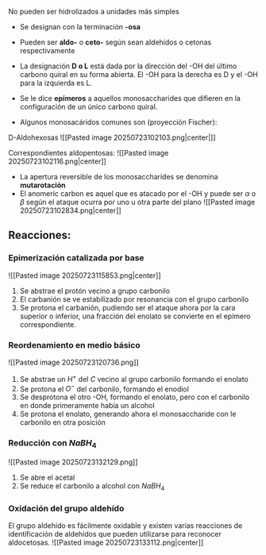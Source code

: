 No pueden ser hidrolizados a unidades más simples
- Se designan con la terminación **-osa**
- Pueden ser **aldo-** o **ceto-** según sean aldehídos o cetonas respectivamente
- La designación **D o L** está dada por la dirección del -OH del último carbono quiral en su forma abierta. El -OH para la derecha es D y el -OH para la izquierda es L. 
- Se le dice **epímeros** a aquellos monosaccharides que difieren en la configuración de un único carbono quiral. 

- Algunos monosacáridos comunes son (proyección Fischer):

D-Aldohexosas
![[Pasted image 20250723102103.png|center|]]

Correspondientes aldopentosas:
![[Pasted image 20250723102116.png|center]]

- La apertura reversible de los monosaccharides se denomina **mutarotación**
- El anomeric carbon es aquel que es atacado por el -OH y puede ser $\alpha$ o $\beta$ según el ataque ocurra por uno u otra parte del plano
![[Pasted image 20250723102834.png|center]]

## Reacciones:

### Epimerización catalizada por base
![[Pasted image 20250723115853.png|center]]
1) Se abstrae el protón vecino a grupo carbonilo
2)  El carbanión se ve estabilizado por resonancia con el grupo carbonilo
3) Se protona el carbanión, pudiendo ser el ataque ahora por la cara superior o inferior, una fracción del enolato se convierte en el epímero correspondiente.
### Reordenamiento en medio básico
![[Pasted image 20250723120736.png]]
1) Se abstrae un $H^+$ del $C$ vecino al grupo carbonilo formando el enolato
2) Se protona el $O^-$ del carbonilo, formando el enodiol
3) Se desprotona el otro -OH, formando el enolato, pero con el carbonilo en donde primeramente había un alcohol
4) Se protona el enolato, generando ahora el monosaccharide con le carbonilo en otra posición
### Reducción con $NaBH_{4}$
![[Pasted image 20250723132129.png]]
1) Se abre el acetal
2) Se reduce el carbonilo a alcohol con $NaBH_4$
### Oxidación del grupo aldehído
El grupo aldehído es fácilmente oxidable y existen varias reacciones de identificación de aldehídos que pueden utilizarse para reconocer aldocetosas.
![[Pasted image 20250723133112.png|center]]